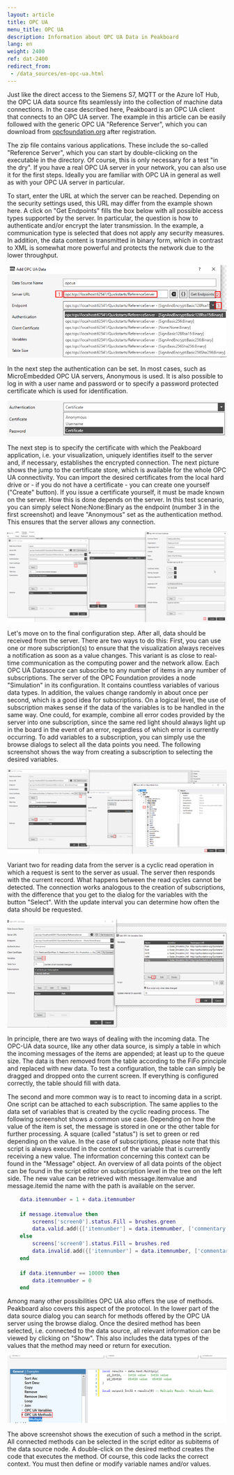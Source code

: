 ```yaml
---
layout: article
title: OPC UA
menu_title: OPC UA
description: Information about OPC UA Data in Peakboard
lang: en
weight: 2400
ref: dat-2400
redirect_from: 
 - /data_sources/en-opc-ua.html
---
```


Just like the direct access to the Siemens S7, MQTT or the Azure IoT Hub, the OPC UA data source fits seamlessly into the collection of machine data connections. In the case described here, Peakboard is an OPC UA client that connects to an OPC UA server. The example in this article can be easily followed with the generic OPC UA "Reference Server", which you can download from [opcfoundation.org](https://opcfoundation.org/developer-tools/samples-and-tools-unified-architecture) after registration.

The zip file contains various applications. These include the so-called "Reference Server", which you can start by double-clicking on the executable in the directory. Of course, this is only necessary for a test "in the dry". If you have a real OPC UA server in your network, you can also use it for the first steps. Ideally you are familiar with OPC UA in general as well as with your OPC UA server in particular.

To start, enter the URL at which the server can be reached. Depending on the security settings used, this URL may differ from the example shown here. A click on "Get Endpoints" fills the box below with all possible access types supported by the server. In particular, the question is how to authenticate and/or encrypt the later transmission. In the example, a communication type is selected that does not apply any security measures. In addition, the data content is transmitted in binary form, which in contrast to XML is somewhat more powerful and protects the network due to the lower throughput.

![image_1](/assets/images/data-sources/opc-ua/data-source-opc-ua-01.png)

In the next step the authentication can be set. In most cases, such as MicroEmbedded OPC UA servers, Anonymous is used. It is also possible to log in with a user name and password or to specify a password protected certificate which is used for identification.

![image_1](/assets/images/data-sources/opc-ua/data-source-opc-ua-02.png)

The next step is to specify the certificate with which the Peakboard application, i.e. your visualization, uniquely identifies itself to the server and, if necessary, establishes the encrypted connection. The next picture shows the jump to the certificate store, which is available for the whole OPC UA connectivity. You can import the desired certificates from the local hard drive or - if you do not have a certificate - you can create one yourself ("Create" button). If you issue a certificate yourself, it must be made known on the server. How this is done depends on the server. In this test scenario, you can simply select None:None:Binary as the endpoint (number 3 in the first screenshot) and leave "Anonymous" set as the authentication method. This ensures that the server allows any connection.

![image_1](/assets/images/data-sources/opc-ua/data-source-opc-ua-03.png)

Let's move on to the final configuration step. After all, data should be received from the server. There are two ways to do this: First, you can use one or more subscription(s) to ensure that the visualization always receives a notification as soon as a value changes. This variant is as close to real-time communication as the computing power and the network allow. Each OPC UA Datasource can subscribe to any number of items in any number of subscriptions. The server of the OPC Foundation provides a node "Simulation" in its configuration. It contains countless variables of various data types. In addition, the values change randomly in about once per second, which is a good idea for subscriptions. On a logical level, the use of subscription makes sense if the data of the variables is to be handled in the same way. One could, for example, combine all error codes provided by the server into one subscription, since the same red light should always light up in the board in the event of an error, regardless of which error is currently occurring. To add variables to a subscription, you can simply use the browse dialogs to select all the data points you need. The following screenshot shows the way from creating a subscription to selecting the desired variables.

![image_1](/assets/images/data-sources/opc-ua/data-source-opc-ua-04.png)

Variant two for reading data from the server is a cyclic read operation in which a request is sent to the server as usual. The server then responds with the current record. What happens between the read cycles cannot be detected. The connection works analogous to the creation of subscriptions, with the difference that you get to the dialog for the variables with the button "Select". With the update interval you can determine how often the data should be requested.

![image_1](/assets/images/data-sources/opc-ua/data-source-opc-ua-05.png)

In principle, there are two ways of dealing with the incoming data. The OPC-UA data source, like any other data source, is simply a table in which the incoming messages of the items are appended; at least up to the queue size. The data is then removed from the table according to the FiFo principle and replaced with new data. To test a configuration, the table can simply be dragged and dropped onto the current screen. If everything is configured correctly, the table should fill with data.

The second and more common way is to react to incoming data in a script. One script can be attached to each subscription. The same applies to the data set of variables that is created by the cyclic reading process. The following screenshot shows a common use case. Depending on how the value of the item is set, the message is stored in one or the other table for further processing. A square (called "status") is set to green or red depending on the value. In the case of subscriptions, please note that this script is always executed in the context of the variable that is currently receiving a new value. The information concerning this context can be found in the "Message" object. An overview of all data points of the object can be found in the script editor on subscription level in the tree on the left side. The new value can be retrieved with message.itemvalue and message.itemid the name with the path is available on the server.

```Lua
	data.itemnumber = 1 + data.itemnumber

	if message.itemvalue then
		screens['screen0'].status.Fill = brushes.green
		data.valid.add({['itemnumber'] = data.itemnumber, ['commentary'] = 'passed'})
	else
		screens['screen0'].status.Fill = brushes.red
		data.invalid.add({['itemnumber'] = data.itemnumber, ['commentary'] = 'failed'})
	end

	if data.itemnumber == 10000 then
		data.itemnumber = 0
	end
```

Among many other possibilities OPC UA also offers the use of methods. Peakboard also covers this aspect of the protocol. In the lower part of the data source dialog you can search for methods offered by the OPC UA server using the browse dialog. Once the desired method has been selected, i.e. connected to the data source, all relevant information can be viewed by clicking on "Show". This also includes the data types of the values that the method may need or return for execution.

![image_1](/assets/images/data-sources/opc-ua/data-source-opc-ua-06.png)

The above screenshot shows the execution of such a method in the script. All connected methods can be selected in the script editor as subitems of the data source node. A double-click on the desired method creates the code that executes the method. Of course, this code lacks the correct context. You must then define or modify variable names and/or values.
